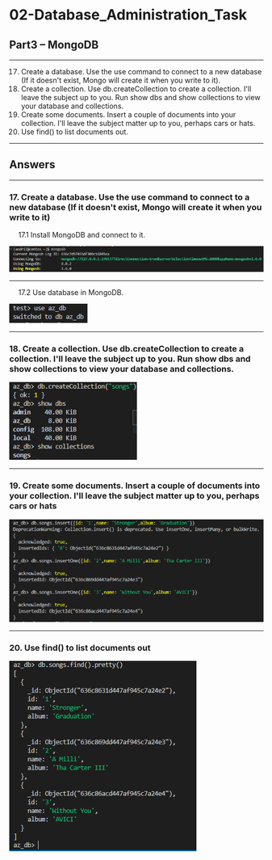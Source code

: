 # 02-Database_Administration_Task

## Part3 – MongoDB

***

17. Create a database. Use the use command to connect to a new database (If it doesn't exist, Mongo will create it when you write to it).
18. Create a collection. Use db.createCollection to create a collection. I'll leave the subject up to you. Run show dbs and show collections to view your database and collections.
19. Create some documents. Insert a couple of documents into your collection. I'll leave the subject matter up to you, perhaps cars or hats.
20. Use find() to list documents out.

***

## Answers

***

### 17. Create a database. Use the use command to connect to a new database (If it doesn't exist, Mongo will create it when you write to it)

&emsp; 17.1 Install MongoDB and connect to it.

![db-17.1.PNG](./img/db-17.1.PNG)
***

&emsp; 17.2 Use database in MongoDB.

![db-17.2.PNG](./img/db-17.2.PNG)
***

### 18. Create a collection. Use db.createCollection to create a collection. I'll leave the subject up to you. Run show dbs and show collections to view your database and collections.

![db-18.PNG](./img/db-18.PNG)
***

### 19. Create some documents. Insert a couple of documents into your collection. I'll leave the subject matter up to you, perhaps cars or hats

![db-19.PNG](./img/db-19.PNG)
***

### 20. Use find() to list documents out

![db-20.PNG](./img/db-20.PNG)
